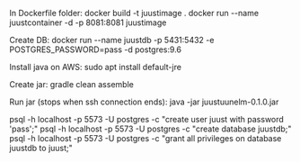 In Dockerfile folder:
docker build -t juustimage .
docker run --name juustcontainer -d -p 8081:8081 juustimage

Create DB:
docker run --name juustdb -p 5431:5432 -e POSTGRES_PASSWORD=pass -d postgres:9.6

Install java on AWS:
sudo apt install default-jre

Create jar:
gradle clean assemble

Run jar (stops when ssh connection ends):
java -jar juustuunelm-0.1.0.jar

psql -h localhost -p 5573 -U postgres -c "create user juust with password 'pass';"
psql -h localhost -p 5573 -U postgres -c "create database juustdb;"
psql -h localhost -p 5573 -U postgres -c "grant all privileges on database juustdb to juust;"
